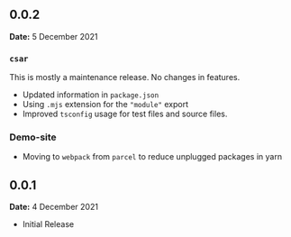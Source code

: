 ## 0.0.2
**Date:** 5 December 2021

### `csar`

This is mostly a maintenance release. No changes in features.

- Updated information in `package.json`
- Using `.mjs` extension for the `"module"` export
- Improved `tsconfig` usage for test files and source files.

### Demo-site

- Moving to `webpack` from `parcel` to reduce unplugged packages in yarn

## 0.0.1
**Date:** 4 December 2021

- Initial Release


